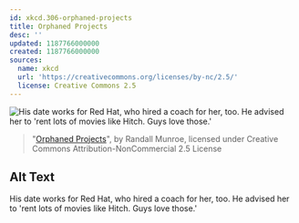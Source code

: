 ```yaml
---
id: xkcd.306-orphaned-projects
title: Orphaned Projects
desc: ''
updated: 1187766000000
created: 1187766000000
sources:
  name: xkcd
  url: 'https://creativecommons.org/licenses/by-nc/2.5/'
  license: Creative Commons 2.5
---
```

![His date works for Red Hat, who hired a coach for her, too.  He advised her to 'rent lots of movies like Hitch.  Guys love those.'](https://imgs.xkcd.com/comics/orphaned_projects.png)
> "[Orphaned Projects](https://xkcd.com/306/)", by Randall Munroe, licensed under Creative Commons Attribution-NonCommercial 2.5 License

## Alt Text
His date works for Red Hat, who hired a coach for her, too.  He advised her to 'rent lots of movies like Hitch.  Guys love those.'
